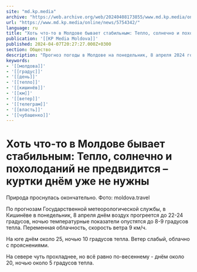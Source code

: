 ```yaml
---
site: "md.kp.media"
archive: "https://web.archive.org/web/20240408173855/www.md.kp.media/online/news/5754342/"
url: "https://www.md.kp.media/online/news/5754342/"
language: ru
title: "Хоть что-то в Молдове бывает стабильным: Тепло, солнечно и похолоданий не предвидится – куртки днём уже не нужны"
publication: '[[KP Media Moldova]]'
published: 2024-04-07T20:27:27.000Z+0300
section: Общество
description: "Прогноз погоды в Молдове на понедельник, 8 апреля 2024 года"
keywords:
- '[[молдова]]'
- '[[градус]]'
- '[[день]]'
- '[[тепло]]'
- '[[кишинёв]]'
- '[[км]]'
- '[[ветер]]'
- '[[телеграм]]'
- '[[власть]]'
- '[[чубашенко]]'
---
```


# Хоть что-то в Молдове бывает стабильным: Тепло, солнечно и похолоданий не предвидится – куртки днём уже не нужны

Природа проснулась окончательно. Фото: moldova.travel

По прогнозам Государственной метеорологической службы, в Кишинёве в понедельник, 8 апреля днём воздух прогреется до 22-24 градусов, ночью температурные показатели опустятся до 8-9 градусов тепла. Переменная облачность, скорость ветра 9 км/ч.

На юге днём около 25, ночью 10 градусов тепла. Ветер слабый, облачно с прояснениями.

На севере чуть прохладнее, но всё равно по-весеннему - днём около 20, ночью около 5 градусов тепла.